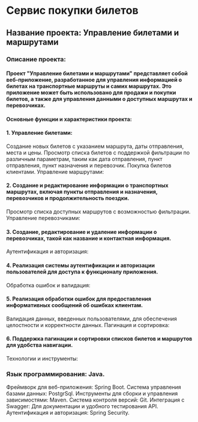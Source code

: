 # Сервис покупки билетов
## Название проекта: Управление билетами и маршрутами

### Описание проекта:

#### Проект "Управление билетами и маршрутами" представляет собой веб-приложение, разработанное для управления информацией о билетах на транспортные маршруты и самих маршрутах. Это приложение может быть использовано для продажи и покупки билетов, а также для управления данными о доступных маршрутах и перевозчиках.

#### Основные функции и характеристики проекта:

#### 1. Управление билетами:
Создание новых билетов с указанием маршрута, даты отправления, места и цены.
Просмотр списка билетов с поддержкой фильтрации по различным параметрам, таким как дата отправления, пункт отправления, пункт назначения и перевозчик.
Покупка билетов клиентами.
Управление маршрутами:

#### 2. Создание и редактирование информации о транспортных маршрутах, включая пункты отправления и назначения, перевозчиков и продолжительность поездки.
Просмотр списка доступных маршрутов с возможностью фильтрации.
Управление перевозчиками:

#### 3. Создание, редактирование и удаление информации о перевозчиках, такой как название и контактная информация.
Аутентификация и авторизация:

#### 4. Реализация системы аутентификации и авторизации пользователей для доступа к функционалу приложения.
Обработка ошибок и валидация:

#### 5. Реализация обработки ошибок для предоставления информативных сообщений об ошибках клиентам.
Валидация данных, введенных пользователями, для обеспечения целостности и корректности данных.
Пагинация и сортировка:

#### 6. Поддержка пагинации и сортировки списков билетов и маршрутов для удобства навигации.
Технологии и инструменты:

### Язык программирования: Java.
Фреймворк для веб-приложения: Spring Boot.
Система управления базами данных: PostgrSql.
Инструменты для сборки и управления зависимостями: Maven.
Система контроля версий: Git.
Интеграция с Swagger: Для документации и удобного тестирования API.
Аутентификация и авторизация: Spring Security.
